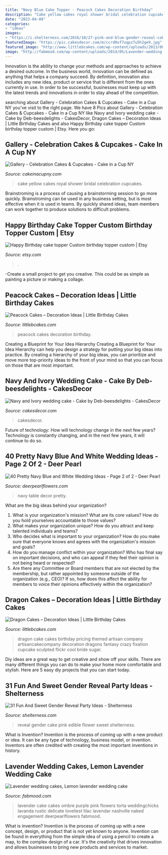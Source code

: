 ```yaml
---
title: "Navy Blue Cake Topper - Peacock Cakes Decoration Birthday"
description: "Cake yellow cakes royal shower bridal celebration cupcakes"
date: "2023-04-09"
categories:
- "ideas"
images:
- "https://i.shelterness.com/2016/10/27-pink-and-blue-gender-reveal-cake-with-an-edible-flower.jpg"
featuredImage: "https://pic.cakesdecor.com/m/ccrd0xf7uqpz7u5h2ge9.jpg"
featured_image: "http://www.littlebcakes.com/wp-content/uploads/2013/08/Dragon-Cake-Ideas-768x1024.jpg"
image: "http://fabmood.com/wp-content/uploads/2014/05/Lavender-wedding-cake1.jpg"
---
```



Innovation is the ability to change your methods and approaches to achieve a desired outcome. In the business world, innovation can be defined as anything that helps a company succeed. By definition, innovation also includes any new idea, product or service that is different from the ones currently in use. In order to be successful, businesses must keep up with the latest trends and innovations in order to stay ahead of the competition.

	

		
searching about Gallery - Celebration Cakes &amp; Cupcakes - Cake in a Cup NY you've visit to the right page. We have 8 Pics about Gallery - Celebration Cakes &amp; Cupcakes - Cake in a Cup NY like Navy and Ivory wedding cake - Cake by Deb-beesdelights - CakesDecor, Dragon Cakes – Decoration Ideas | Little Birthday Cakes and also Happy Birthday cake topper Custom birthday topper custom | Etsy. Here you go:
		
    
## Gallery - Celebration Cakes &amp; Cupcakes - Cake In A Cup NY

<img loading=lazy src="http://cakeinacupny.com/wp-content/uploads/2017/10/Photo-Aug-23-9-54-56-PM-e1507473489590-640x853.jpg" onerror="this.onerror=null;this.src='https://tse1.mm.bing.net/th?id=OIP.tQ6z8EJymN1fu9Jhwfc3DAHaJ3&amp;pid=15.1';" alt="Gallery - Celebration Cakes &amp; Cupcakes - Cake in a Cup NY">

_Source: cakeinacupny.com_

>cake yellow cakes royal shower bridal celebration cupcakes. 

	

Brainstroming is a process of causing a brainstorming session to go more quickly. Brainstroming can be used in any business setting, but is most effective when it is used in teams. By quickly shared ideas, team members can work together to produce solutions to difficult problems.

    
## Happy Birthday Cake Topper Custom Birthday Topper Custom | Etsy

<img loading=lazy src="https://i.etsystatic.com/15722628/r/il/7ee1e1/2313497341/il_fullxfull.2313497341_agor.jpg" onerror="this.onerror=null;this.src='https://tse4.mm.bing.net/th?id=OIP.zgTqMmvnMiqChEW1gZV0CgHaJ4&amp;pid=15.1';" alt="Happy Birthday cake topper Custom birthday topper custom | Etsy">

_Source: etsy.com_

>. 

	

-Create a small project to get you creative. This could be as simple as painting a picture or making a collage. 

    
## Peacock Cakes – Decoration Ideas | Little Birthday Cakes

<img loading=lazy src="http://www.littlebcakes.com/wp-content/uploads/2014/02/Peacock-Wedding-Cakes.jpg" onerror="this.onerror=null;this.src='https://tse1.mm.bing.net/th?id=OIP.QmrgadVDAR4fUvHLkvVZFwHaLG&amp;pid=15.1';" alt="Peacock Cakes – Decoration Ideas | Little Birthday Cakes">

_Source: littlebcakes.com_

>peacock cakes decoration birthday. 

	

Creating a Blueprint for Your Idea Hierarchy
Creating a Blueprint for Your Idea Hierarchy can help you design a strategy for putting your big ideas into practice. By creating a hierarchy of your big ideas, you can prioritize and move more top-priority ideas to the front of your mind so that you can focus on those that are most important.

    
## Navy And Ivory Wedding Cake - Cake By Deb-beesdelights - CakesDecor

<img loading=lazy src="https://pic.cakesdecor.com/m/ccrd0xf7uqpz7u5h2ge9.jpg" onerror="this.onerror=null;this.src='https://tse2.mm.bing.net/th?id=OIP.595vkKO-hyqZQ5kzFou7rQHaKr&amp;pid=15.1';" alt="Navy and Ivory wedding cake - Cake by Deb-beesdelights - CakesDecor">

_Source: cakesdecor.com_

>cakesdecor. 

	

Future of technology: How will technology change in the next few years?
Technology is constantly changing, and in the next few years, it will continue to do so.

    
## 40 Pretty Navy Blue And White Wedding Ideas - Page 2 Of 2 - Deer Pearl

<img loading=lazy src="https://www.deerpearlflowers.com/wp-content/uploads/2015/08/navy-and-white-wedding-table-decor-ideas.jpg" onerror="this.onerror=null;this.src='https://tse1.mm.bing.net/th?id=OIP.hHMIFkEq3FALUWyoMieCwQHaLH&amp;pid=15.1';" alt="40 Pretty Navy Blue and White Wedding Ideas - Page 2 of 2 - Deer Pearl">

_Source: deerpearlflowers.com_

>navy table decor pretty. 

	

What are the big ideas behind your organization?
1. What is your organization's mission? What are its core values? How do you hold yourselves accountable to those values?
2. What makes your organization unique? How do you attract and keep talented individuals and teams?
3. Who decides what is important to your organization? How do you make sure that everyone knows and agrees with the organization's mission and goals?
4. How do you manage conflict within your organization? Who has final say on important decisions, and who can appeal if they feel their opinion is not being heard or respected?
5. Are there any Committee or Board members that are not elected by the membership, but rather appointed by someone outside of the organization (e.g., CEO)? If so, how does this affect the ability for members to voice their opinions effectively within the organization?

    
## Dragon Cakes – Decoration Ideas | Little Birthday Cakes

<img loading=lazy src="http://www.littlebcakes.com/wp-content/uploads/2013/08/Dragon-Cake-Ideas-768x1024.jpg" onerror="this.onerror=null;this.src='https://tse3.mm.bing.net/th?id=OIP.6EzWnMsvQmK5Ole4vHvxHAHaJ4&amp;pid=15.1';" alt="Dragon Cakes – Decoration Ideas | Little Birthday Cakes">

_Source: littlebcakes.com_

>dragon cake cakes birthday pricing themed artisan company artisancakecompany decoration dragons fantasy crazy fixation cupcake sculpted flickr cool bride sugar. 

	

Diy ideas are a great way to get creative and show off your skills. There are many different things you can do to make your home more comfortable and stylish. Here are 5 easy diy projects that you can start today.

    
## 31 Fun And Sweet Gender Reveal Party Ideas - Shelterness

<img loading=lazy src="https://i.shelterness.com/2016/10/27-pink-and-blue-gender-reveal-cake-with-an-edible-flower.jpg" onerror="this.onerror=null;this.src='https://tse2.mm.bing.net/th?id=OIP.Xy2eOP1lUAyJug2J_x9yYAHaLH&amp;pid=15.1';" alt="31 Fun And Sweet Gender Reveal Party Ideas - Shelterness">

_Source: shelterness.com_

>reveal gender cake pink edible flower sweet shelterness. 

	

What is Invention?
Invention is the process of coming up with a new product or idea. It can be any type of technology, business model, or invention. Inventors are often credited with creating the most important inventions in history.

    
## Lavender Wedding Cakes, Lemon Lavender Wedding Cake

<img loading=lazy src="http://fabmood.com/wp-content/uploads/2014/05/Lavender-wedding-cake1.jpg" onerror="this.onerror=null;this.src='https://tse1.mm.bing.net/th?id=OIP.L4RhgerJr0x6DgctOlxSsgHaLH&amp;pid=15.1';" alt="Lavender wedding cakes, Lemon lavender wedding cake">

_Source: fabmood.com_

>lavender cake cakes ombre purple pink flowers torta weddingchicks lavanda rustic delicate loveliest lilac lavendar nashville naked engagement deerpearlflowers fabmood. 

	

What is invention?
Invention is the process of coming up with a new concept, design, or product that is not yet known to anyone. Invention can be found in everything from the simple idea of using a pencil to create a map, to the complex design of a car. It's the creativity that drives innovation and allows businesses to bring new products and services to market.

